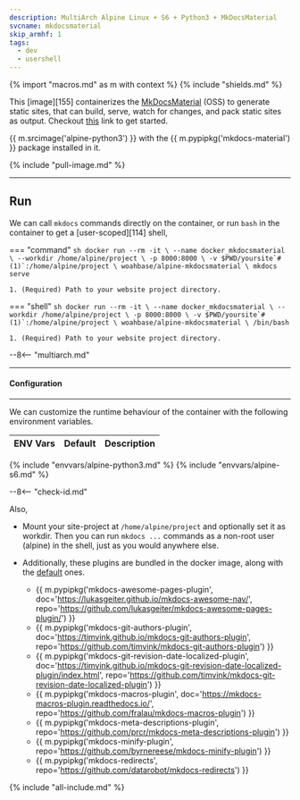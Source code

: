 ```yaml
---
description: MultiArch Alpine Linux + S6 + Python3 + MkDocsMaterial
svcname: mkdocsmaterial
skip_armhf: 1
tags:
  - dev
  - usershell
---
```


{% import "macros.md" as m with context %}
{% include "shields.md" %}

This [image][155] containerizes the [MkDocsMaterial][1] (OSS) to
generate static sites, that can build, serve, watch for changes,
and pack static sites as output. Checkout [this][2] link to get
started.

{{ m.srcimage('alpine-python3') }} with the {{
m.pypipkg('mkdocs-material') }} package installed in it.

{% include "pull-image.md" %}

---
Run
---

We can call `mkdocs` commands directly on the container, or run
`bash` in the container to get a [user-scoped][114] shell,

=== "command"
    ``` sh
    docker run --rm -it \
      --name docker_mkdocsmaterial \
      --workdir /home/alpine/project \
      -p 8000:8000 \
      -v $PWD/yoursite`#(1)`:/home/alpine/project \
    woahbase/alpine-mkdocsmaterial \
      mkdocs serve
    ```

    1. (Required) Path to your website project directory.

=== "shell"
    ``` sh
    docker run --rm -it \
      --name docker_mkdocsmaterial \
      --workdir /home/alpine/project \
      -p 8000:8000 \
      -v $PWD/yoursite`#(1)`:/home/alpine/project \
    woahbase/alpine-mkdocsmaterial \
      /bin/bash
    ```

    1. (Required) Path to your website project directory.

--8<-- "multiarch.md"

---
#### Configuration
---

We can customize the runtime behaviour of the container with the
following environment variables.

| ENV Vars                 | Default      | Description
| :---                     | :---         | :---
{% include "envvars/alpine-python3.md" %}
{% include "envvars/alpine-s6.md" %}

--8<-- "check-id.md"

Also,

* Mount your site-project at `/home/alpine/project` and optionally
  set it as workdir.  Then you can run `mkdocs ...` commands as
  a non-root user (alpine) in the shell, just as you would
  anywhere else.

* Additionally, these plugins are bundled in the docker image,
  along with the [default][3] ones.

    * {{ m.pypipkg('mkdocs-awesome-pages-plugin',
        doc='https://lukasgeiter.github.io/mkdocs-awesome-nav/',
        repo='https://github.com/lukasgeiter/mkdocs-awesome-pages-plugin/') }}
    * {{ m.pypipkg('mkdocs-git-authors-plugin',
        doc='https://timvink.github.io/mkdocs-git-authors-plugin',
        repo='https://github.com/timvink/mkdocs-git-authors-plugin') }}
    * {{ m.pypipkg('mkdocs-git-revision-date-localized-plugin',
        doc='https://timvink.github.io/mkdocs-git-revision-date-localized-plugin/index.html',
        repo='https://github.com/timvink/mkdocs-git-revision-date-localized-plugin') }}
    * {{ m.pypipkg('mkdocs-macros-plugin',
        doc='https://mkdocs-macros-plugin.readthedocs.io/',
        repo='https://github.com/fralau/mkdocs-macros-plugin') }}
    * {{ m.pypipkg('mkdocs-meta-descriptions-plugin',
        repo='https://github.com/prcr/mkdocs-meta-descriptions-plugin') }}
    * {{ m.pypipkg('mkdocs-minify-plugin',
        repo='https://github.com/byrnereese/mkdocs-minify-plugin') }}
    * {{ m.pypipkg('mkdocs-redirects',
        repo='https://github.com/datarobot/mkdocs-redirects') }}

[1]: https://squidfunk.github.io/mkdocs-material/
[2]: https://squidfunk.github.io/mkdocs-material/getting-started/
[3]: https://squidfunk.github.io/mkdocs-material/plugins/

{% include "all-include.md" %}
